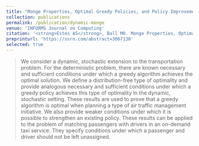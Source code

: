 ```yaml
---
title: "Monge Properties, Optimal Greedy Policies, and Policy Improvement for the Dynamic Stochastic Transportation Problem"
collection: publications
permalink: /publication/dynamic-monge
venue: 'INFORMS Journal on Computing'
citation: '<strong>Estes AS</strong>, Ball MO. Monge Properties, Optimal Greedy Policies, and Policy Improvement for the Dynamic Stochastic Transportation Problem. To appear in <i>INFORMS Journal on Computing</i>.'
preprinturl: 'https://ssrn.com/abstract=3067130'
selected: true
---
```

> We consider a dynamic, stochastic extension to the transportation problem. For the deterministic problem, there are known necessary and sufficient conditions under which a greedy algorithm achieves the optimal solution. We define a distribution-free type of optimality and provide analogous necessary and sufficient conditions under which a greedy policy achieves this type of optimality in the dynamic, stochastic setting. These results are used to prove that a greedy algorithm is optimal when planning a type of air traffic management initiative. We also provide weaker conditions under which it is possible to strengthen an existing policy. These results can be applied to the problem of matching passengers with drivers in an on-demand taxi service. They specify conditions under which a passenger and driver should not be left unassigned.

